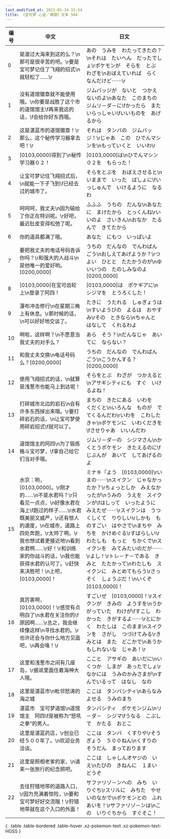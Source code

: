 ```yaml
---
last_modified_at: 2021-01-24 15:54
title: 《宝可梦 心金／魂银》文本 564
---
```

| 编号 | 中文 | 日文 |
| ---- | ---- | ---- |
| 0 | 是渡过大海来到这的么？\n那可是很辛苦的吧。\r要是宝可梦记住了飞翔的招式\n就轻松了……\r | あの　うみを　わたってきたの？\nそれは　たいへん　だったでしょ\rポケモンが　そらを　とぶ　わざを\nおぼえていれば　らく　なんだけど⋯⋯\r |
| 1 | 没有道馆徽章就不能使用哦。\n你要是战胜了这个市的道馆馆主\f再来我这的话，\f会给你好东西哦。 | ジムバッジが　ないと　つかえないのよ\nあなた　このまちの　ジムリ－ダ－に\fかったら　また　いらっしゃい\fいいものを　あげるから |
| 2 | 这是湛蓝市的道馆徽章！\r那么，这个秘传学习器拿去吧！\r | それは　タンバの　ジムバッジ！\rじゃあ　この　ひでんマシンを\nもっていくと　いいわ\r |
| 3 | [0103,0000]得到了\n秘传学习器０２！ | [0103,0000]は\nひでんマシン０２を　もらった！ |
| 4 | 让宝可梦记住飞翔招式后，\n就能一下子飞到\f已经去过的城市了。 | そらをとぶを　おぼえさせると\nいままで　いった　ばしょに\fいっしゅんで　いけるように　なるわ |
| 5 | 呵呵呵，我丈夫\n因为输给了你正在特训呢。\r好吧，最近肚皮变得松弛了呢。 | ふふふ　うちの　だんな\nあなたに　まけたから　とっくんね\rいいのよ　さいきん\nおなか　たるんで　きてたから |
| 6 | 你的道具都满了哦。 | あなた　にもつ　いっぱいよ |
| 7 | 要把我丈夫的电话号码告诉你吗？\r和强大的人战斗\n是他唯一的爱好哟。[0200,0000] | うちの　だんなの　でんわばんごう\nおしえてあげようか？\rつよい　ひとと　たたかうのが\nゆいいつの　たのしみなのよ[0200,0000] |
| 8 | [0103,0000]在宝可齿轮上\n登录了阿四！ | [0103,0000]は　ポケギアに\nシジマを　とうろくした！ |
| 9 | 瀑布冲击修行\n在星期三晚上有休息。\r那时候的话，\n可以好好地交谈了。 | たきに　うたれる　しゅぎょうは\nすいようびの　よるは　おやすみ\rその　ときなら\nちゃんと　はなして　くれるわよ |
| 10 | 啊啦，这样啊？\n不愿意当我丈夫的对手么？ | あら　そう？\nだんなじゃ　あいてに　ならない？ |
| 11 | 和我丈夫交换\n电话号码么？[0200,0000] | うちの　だんなの　でんわばんごう\nこうかんする？[0200,0000] |
| 12 | 使用飞翔招式的话，\n就算是浅葱市也能马上到达呢！ | そらをとぶ　わざが　つかえると\nアサギシティにも　すぐ　いけるよね！ |
| 13 | 打碎城市北边的岩石\n会有许多东西掉出来哦。\r要打碎岩石的话，\n让宝可梦使用碎岩招式\f就可以了。 | まちの　きたにある　いわを　くだくと\nいろんな　ものが　でてくるんだわ\rいわを　こわしたきゃ\nポケモンに　いわくだきを\fさせりゃあ　いいんだわ |
| 14 | 道馆馆主的阿四\n为了锻炼格斗宝可梦，\f拿自己给它们当对手哦。 | ジムリ－ダ－の　シジマさん\nかくとうポケモン　きたえるのに\fじぶんが　あいて　してあげるのよ |
| 15 | 水京：哟，[0103,0000]。\r刚才的……\n不是水君吗？\r只看见一点点，\n好像水君在海上\f跑过的样子……\r水君既美丽又威严，\r还有惊人的速度，\n在城市，道路上四处奔跑，\r太帅了啊。\r我也想试着更接近地\n看到水君啊……\r好！\r和训练家的你战斗的话，\n我也能获得水君的认可了。\r赶快来决胜吧！\n上吧，[0103,0000]！ | ミナキ『よう　[0103,0000]\rいまの⋯⋯\nスイクン　じゃなかったか？\rちょっとしか　みえなかったが\nうみの　うえを　スイクンが\fはしって　いったように　みえたぜ⋯⋯\rスイクンは　うつくしくて　りりしい\rしかも　ものすごい　はやさで\nまちや　みちを　かけめぐる\rすばらしい\rわたしも　もっと　ちかくで\nスイクンを　みてみたいのだが⋯⋯\rよし！\rトレ－ナ－である　きみと　たたかって\nわたしも　スイクンに　みとめてもらう\rさっそく　しょうぶだ！\nいくぞ　[0103,0000]！ |
| 16 | 真厉害啊，[0103,0000]！\r感觉有点明白了\n水君在关注你的\f原因啊……\r总之，我会继续像这样\n寻找水君的。\r也许还会与你什么地方见面吧，\n再会咯！\r | すごいぜ　[0103,0000]！\rスイクンが　きみの　ようすを\nうかがっていた　わけが\fすこし　わかった　きがするよ⋯⋯\rとにかく　わたしは　このまま\nスイクンを　さがし　つづけてみる\rきみとは　また　どこかで\nあうかもしれないな　じゃあ！\r |
| 17 | 这里和浅葱市之间有几座岛，\r据说里面住着海神大人哦。 | ここと　アサギの　あいだに\nいくつか　しまが　あったでしょ\rなかには　うみのかみさまが\nすんでいるって　はなし　なの |
| 18 | 这里是湛蓝市\n毗邻怒涛的海之城 | ここは　タンバシティ\nあらなみ　よせる　うみのまち |
| 19 | 湛蓝市　宝可梦道馆\n道馆馆主　阿四\f是被称为“怒吼之拳”的男人。 | タンバシティ　ポケモンジム\nリ－ダ－　シジマ\fうなる　こぶしで　かたる　おとこ |
| 20 | 这里是湛蓝药店，\r创业已经５００年了。\n欢迎业务洽谈。 | ここは　タンバ　くすりや\rそうぎょう　５００ねん\nくすりの　そうだん　まっております |
| 21 | 这里是照相老爹的家，\n请来一张旅行的纪念照吧。 | ここは　しゃしんオヤジの　いえ\nたびの　きねんに　１まい　どうぞ |
| 22 | 去往狩猎地带的道路入口，\r因为充满着惊险，\n要和宝可梦好好交流哦！\r狩猎地带就在这个入口的外面！ | サファリゾ－ンへの　みち　いりぐち\rスリルに　みちた　やせいのなかで\nポケモンとの　ふれあいを！\rサファリゾ－ンは\nこの　いりぐちから　すぐそこ！ |
{: .table .table-bordered .table-hover .xz-pokemon-text .xz-pokemon-text-HGSS }
